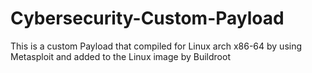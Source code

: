 # Cybersecurity-Custom-Payload
This is a custom Payload that compiled for Linux arch x86-64 by using Metasploit and added to the Linux image by Buildroot
